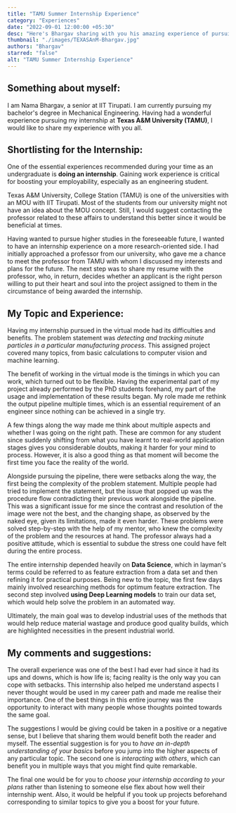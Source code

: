 ```yaml
---
title: "TAMU Summer Internship Experience"
category: "Experiences"
date: "2022-09-01 12:00:00 +05:30"
desc: "Here's Bhargav sharing with you his amazing experience of pursuing an internship at Texas A&M University."
thumbnail: "./images/TEXASAnM-Bhargav.jpg"
authors: "Bhargav"
starred: "false"
alt: "TAMU Summer Internship Experience"
---
```


## Something about myself:

I am Nama Bhargav, a senior at IIT Tirupati. I am currently pursuing my bachelor's degree in Mechanical Engineering. Having had a wonderful experience pursuing my internship at **Texas A&M University (TAMU)**, I would like to share my experience with you all.

## Shortlisting for the Internship:

One of the essential experiences recommended during your time as an undergraduate is **doing an internship**. Gaining work experience is critical for boosting your employability, especially as an engineering student.

Texas A&M University, College Station (TAMU) is one of the universities with an MOU with IIT Tirupati. Most of the students from our university might not have an idea about the MOU concept. Still, I would suggest contacting the professor related to these affairs to understand this better since it would be beneficial at times.

Having wanted to pursue higher studies in the foreseeable future, I wanted to have an internship experience on a more research-oriented side. I had initially approached a professor from our university, who gave me a chance to meet the professor from TAMU with whom I discussed my interests and plans for the future. The next step was to share my resume with the professor, who, in return, decides whether an applicant is the right person willing to put their heart and soul into the project assigned to them in the circumstance of being awarded the internship.

## My Topic and Experience:

Having my internship pursued in the virtual mode had its difficulties and benefits. The problem statement was *detecting and tracking minute particles in a particular manufacturing process*. This assigned project covered many topics, from basic calculations to computer vision and machine learning. 

The benefit of working in the virtual mode is the timings in which you can work, which turned out to be flexible. Having the experimental part of my project already performed by the PhD students forehand, my part of the usage and implementation of these results began. My role made me rethink the output pipeline multiple times, which is an essential requirement of an engineer since nothing can be achieved in a single try. 

A few things along the way made me think about multiple aspects and whether I was going on the right path. These are common for any student since suddenly shifting from what you have learnt to real-world application stages gives you considerable doubts, making it harder for your mind to process. However, it is also a good thing as that moment will become the first time you face the reality of the world.

Alongside pursuing the pipeline, there were setbacks along the way, the first being the complexity of the problem statement. Multiple people had tried to implement the statement, but the issue that popped up was the procedure flow contradicting their previous work alongside the pipeline. This was a significant issue for me since the contrast and resolution of the image were not the best, and the changing shape, as observed by the naked eye, given its limitations, made it even harder. These problems were solved step-by-step with the help of my mentor, who knew the complexity of the problem and the resources at hand. The professor always had a positive attitude, which is essential to subdue the stress one could have felt during the entire process.

The entire internship depended heavily on **Data Science**, which in layman's terms could be referred to as feature extraction from a data set and then refining it for practical purposes. Being new to the topic, the first few days mainly involved researching methods for optimum feature extraction. The second step involved **using Deep Learning models** to train our data set, which would help solve the problem in an automated way.

Ultimately, the main goal was to develop industrial uses of the methods that would help reduce material wastage and produce good quality builds, which are highlighted necessities in the present industrial world.

## My comments and suggestions:

The overall experience was one of the best I had ever had since it had its ups and downs, which is how life is; facing reality is the only way you can cope with setbacks. This internship also helped me understand aspects I never thought would be used in my career path and made me realise their importance. One of the best things in this entire journey was the opportunity to interact with many people whose thoughts pointed towards the same goal.

The suggestions I would be giving could be taken in a positive or a negative sense, but I believe that sharing them would benefit both the reader and myself. The essential suggestion is for you to *have an in-depth understanding of your basics* before you jump into the higher aspects of any particular topic. 
The second one is *interacting with others*, which can benefit you in multiple ways that you might find quite remarkable.

The final one would be for you to *choose your internship according to your plans* rather than listening to someone else flex about how well their internship went. Also, it would be helpful if you took up projects beforehand corresponding to similar topics to give you a boost for your future.
